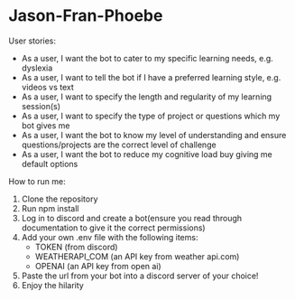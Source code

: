 # Jason-Fran-Phoebe

User stories:
- As a user, I want the bot to cater to my specific learning needs, e.g. dyslexia
- As a user, I want to tell the bot if I have a preferred learning style, e.g. videos vs text
- As a user, I want to specify the length and regularity of my learning session(s)
- As a user, I want to specify the type of project or questions which my bot gives me
- As a user, I want the bot to know my level of understanding and ensure questions/projects are the correct level of challenge
- As a user, I want the bot to reduce my cognitive load buy giving me default options



How to run me:
1. Clone the repository
2. Run npm install
3. Log in to discord and create a bot(ensure you read through documentation to give it the correct permissions)
4. Add your own .env file with the following items:
   - TOKEN (from discord)
   - WEATHERAPI_COM (an API key from weather api.com)
   - OPENAI (an API key from open ai)
5. Paste the url from your bot into a discord server of your choice!
6. Enjoy the hilarity
